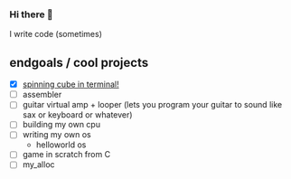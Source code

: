 ### Hi there 👋
I write code (sometimes)

## endgoals / cool projects
- [x] [spinning cube in terminal!](https://github.com/suwuako/c_ube)
- [ ] assembler
- [ ] guitar virtual amp + looper (lets you program your guitar to sound like sax or keyboard or whatever) 
- [ ] building my own cpu
- [ ] writing my own os
  - helloworld os
- [ ] game in scratch from C
- [ ] my_alloc
